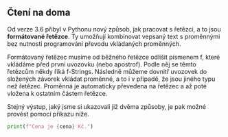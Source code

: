 ## Čtení na doma

Od verze 3.6 přibyl v Pythonu nový způsob, jak pracovat s řetězci, a to jsou **formátované
řetězce**. Ty umožňují kombinovat vepsaný text s proměnnými bez nutnosti programování převodu
vkládaných proměnných.

Formátovaný řetězec musíme od běžného řetězce odlišit písmenem f, které vkládáme před první uvozovku (nebo apostrof). Podle něj se těmto řetězcům někdy říká f-Strings. Následně můžeme
dovnitř uvozovek do složených závorek vkládat proměnné, a to i v případě, že jsou
jiného typu než řetězec. Proměnná je automaticky převedena na řetězec a až poté
vložena k ostatním částem řetězce.

Stejný výstup, jaký jsme si ukazovali již dvěma způsoby, je pak možné provést pomocí příkazu níže.

```python
print(f"Cena je {cena} Kč.")
```
